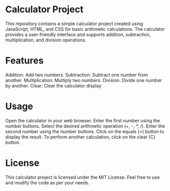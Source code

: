 
# Calculator Project
This repository contains a simple calculator project created using JavaScript, HTML, and CSS for basic arithmetic calculations. 
The calculator provides a user-friendly interface and supports addition, subtraction, multiplication, and division operations.

# Features
Addition: Add two numbers.
Subtraction: Subtract one number from another.
Multiplication: Multiply two numbers.
Division: Divide one number by another.
Clear: Clear the calculator display

# Usage
Open the calculator in your web browser.
Enter the first number using the number buttons.
Select the desired arithmetic operation (+, -, *, /).
Enter the second number using the number buttons.
Click on the equals (=) button to display the result.
To perform another calculation, click on the clear (C) button.

# License
This calculator project is licensed under the MIT License. Feel free to use and modify the code as per your needs.
